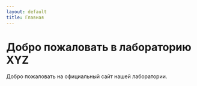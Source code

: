 ```yaml
---
layout: default
title: Главная
---
```


# Добро пожаловать в лабораторию XYZ

Добро пожаловать на официальный сайт нашей лаборатории.
